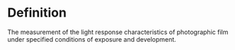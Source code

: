 # Definition

The measurement of the light response characteristics of photographic
film under specified conditions of exposure and development.
